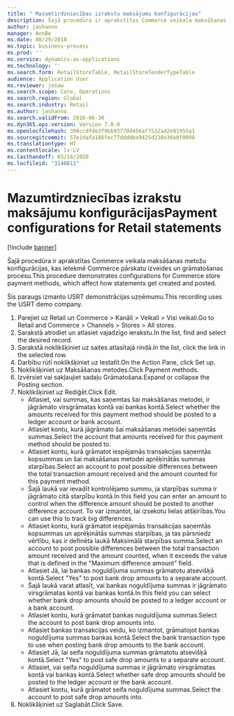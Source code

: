 ```yaml
---
title: " Mazumtirdzniecības izrakstu maksājumu konfigurācijas"
description: Šajā procedūra ir aprakstītas Commerce veikala maksāšanas metožu konfigurācijas, kas ietekmē Commerce pārskatu izveides un grāmatošanas procesu.
author: jashanno
manager: AnnBe
ms.date: 08/29/2018
ms.topic: business-process
ms.prod: ''
ms.service: dynamics-ax-applications
ms.technology: ''
ms.search.form: RetailStoreTable, RetailStoreTenderTypeTable
audience: Application User
ms.reviewer: josaw
ms.search.scope: Core, Operations
ms.search.region: Global
ms.search.industry: Retail
ms.author: jashanno
ms.search.validFrom: 2016-06-30
ms.dyn365.ops.version: Version 7.0.0
ms.openlocfilehash: 390ccdfde3f9bb93770d456af7532a42e81955a1
ms.sourcegitcommit: 57e1dafa186fec77ddd8ba9425d238e36e0f0998
ms.translationtype: HT
ms.contentlocale: lv-LV
ms.lasthandoff: 03/18/2020
ms.locfileid: "3140811"
---
```

# <a name="payment-configurations-for-retail-statements"></a><span data-ttu-id="c9531-103"> Mazumtirdzniecības izrakstu maksājumu konfigurācijas</span><span class="sxs-lookup"><span data-stu-id="c9531-103">Payment configurations for Retail statements</span></span>

[!include [banner](../includes/banner.md)]

<span data-ttu-id="c9531-104">Šajā procedūra ir aprakstītas Commerce veikala maksāšanas metožu konfigurācijas, kas ietekmē Commerce pārskatu izveides un grāmatošanas procesu.</span><span class="sxs-lookup"><span data-stu-id="c9531-104">This procedure demonstrates configurations for Commerce store payment methods, which affect how statements get created and posted.</span></span>

<span data-ttu-id="c9531-105">Šis paraugs izmanto USRT demonstrācijas uzņēmumu.</span><span class="sxs-lookup"><span data-stu-id="c9531-105">This recording uses the USRT demo company.</span></span>

1. <span data-ttu-id="c9531-106">Parejiet uz Retail un Commerce > Kanāli > Veikali > Visi veikali.</span><span class="sxs-lookup"><span data-stu-id="c9531-106">Go to Retail and Commerce > Channels > Stores > All stores.</span></span>
2. <span data-ttu-id="c9531-107">Sarakstā atrodiet un atlasiet vajadzīgo ierakstu.</span><span class="sxs-lookup"><span data-stu-id="c9531-107">In the list, find and select the desired record.</span></span>
3. <span data-ttu-id="c9531-108">Sarakstā noklikšķiniet uz saites atlasītajā rindā.</span><span class="sxs-lookup"><span data-stu-id="c9531-108">In the list, click the link in the selected row.</span></span>
4. <span data-ttu-id="c9531-109">Darbību rūtī noklikšķiniet uz Iestatīt.</span><span class="sxs-lookup"><span data-stu-id="c9531-109">On the Action Pane, click Set up.</span></span>
5. <span data-ttu-id="c9531-110">Noklikšķiniet uz Maksāšanas metodes.</span><span class="sxs-lookup"><span data-stu-id="c9531-110">Click Payment methods.</span></span>
6. <span data-ttu-id="c9531-111">Izvērsiet vai sakļaujiet sadaļu Grāmatošana.</span><span class="sxs-lookup"><span data-stu-id="c9531-111">Expand or collapse the Posting section.</span></span>
7. <span data-ttu-id="c9531-112">Noklikšķiniet uz Rediģēt.</span><span class="sxs-lookup"><span data-stu-id="c9531-112">Click Edit.</span></span>
    * <span data-ttu-id="c9531-113">Atlasiet, vai summas, kas saņemtas šai maksāšanas metodei, ir jāgrāmato virsgrāmatas kontā vai bankas kontā.</span><span class="sxs-lookup"><span data-stu-id="c9531-113">Select whether the amounts received for this payment method should be posted to a ledger account or bank account.</span></span>  
    * <span data-ttu-id="c9531-114">Atlasiet kontu, kurā jāgrāmato šai maksāšanas metodei saņemtās summas.</span><span class="sxs-lookup"><span data-stu-id="c9531-114">Select the account that amounts received for this payment method should be posted to.</span></span>  
    * <span data-ttu-id="c9531-115">Atlasiet kontu, kurā grāmatot iespējamās transakcijas saņemtās kopsummas un šai maksāšanas metodei aprēķinātās summas starpības.</span><span class="sxs-lookup"><span data-stu-id="c9531-115">Select an account to post possible differences between the total transaction amount received and the amount counted for this payment method.</span></span>  
    * <span data-ttu-id="c9531-116">Šajā laukā var ievadīt kontrolējamo summu, ja starpības summa ir jāgrāmato citā starpību kontā.</span><span class="sxs-lookup"><span data-stu-id="c9531-116">In this field you can enter an amount to control when the difference amount should be posted to another difference account.</span></span> <span data-ttu-id="c9531-117">To var izmantot, lai izsekotu lielas atšķirības.</span><span class="sxs-lookup"><span data-stu-id="c9531-117">You can use this to track big differences.</span></span>  
    * <span data-ttu-id="c9531-118">Atlasiet kontu, kurā grāmatot iespējamās transakcijas saņemtās kopsummas un aprēķinātās summas starpības, ja tas pārsniedz vērtību, kas ir definēta laukā Maksimālā starpības summa.</span><span class="sxs-lookup"><span data-stu-id="c9531-118">Select an account to post possible differences between the total transaction amount received and the amount counted, when it exceeds the value that is defined in the "Maximum difference amount" field.</span></span>  
    * <span data-ttu-id="c9531-119">Atlasiet Jā, lai bankas noguldījuma summas grāmatotu atsevišķā kontā.</span><span class="sxs-lookup"><span data-stu-id="c9531-119">Select "Yes" to post bank drop amounts to a separate account.</span></span>  
    * <span data-ttu-id="c9531-120">Šajā laukā varat atlasīt, vai bankas noguldījuma summas ir jāgrāmato virsgrāmatas kontā vai bankas kontā.</span><span class="sxs-lookup"><span data-stu-id="c9531-120">In this field you can select whether bank drop amounts should be posted to a ledger account or a bank account.</span></span>  
    * <span data-ttu-id="c9531-121">Atlasiet kontu, kurā grāmatot bankas noguldījuma summas.</span><span class="sxs-lookup"><span data-stu-id="c9531-121">Select the account to post bank drop amounts into.</span></span>  
    * <span data-ttu-id="c9531-122">Atlasiet bankas transakcijas veidu, ko izmantot, grāmatojot bankas noguldījuma summas bankas kontā.</span><span class="sxs-lookup"><span data-stu-id="c9531-122">Select the bank transaction type to use when posting bank drop amounts to the bank account.</span></span>  
    * <span data-ttu-id="c9531-123">Atlasiet Jā, lai seifa noguldījuma summas grāmatotu atsevišķā kontā.</span><span class="sxs-lookup"><span data-stu-id="c9531-123">Select "Yes" to post safe drop amounts to a separate account.</span></span>  
    * <span data-ttu-id="c9531-124">Atlasiet, vai seifa noguldījuma summas ir jāgrāmato virsgrāmatas kontā vai bankas kontā.</span><span class="sxs-lookup"><span data-stu-id="c9531-124">Select whether safe drop amounts should be posted to the ledger account or the bank account.</span></span>  
    * <span data-ttu-id="c9531-125">Atlasiet kontu, kurā grāmatot seifa noguldījuma summas.</span><span class="sxs-lookup"><span data-stu-id="c9531-125">Select the account to post safe drop amounts into.</span></span>  
8. <span data-ttu-id="c9531-126">Noklikšķiniet uz Saglabāt.</span><span class="sxs-lookup"><span data-stu-id="c9531-126">Click Save.</span></span>

